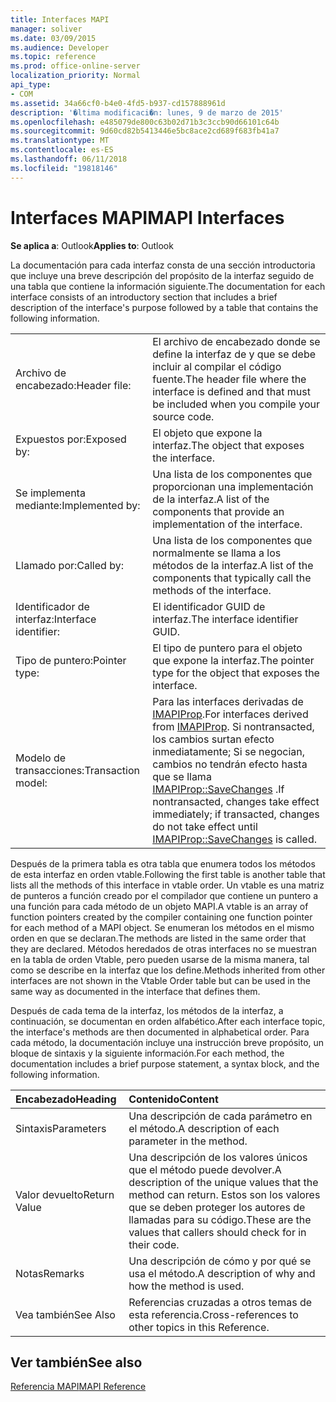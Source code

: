 ```yaml
---
title: Interfaces MAPI
manager: soliver
ms.date: 03/09/2015
ms.audience: Developer
ms.topic: reference
ms.prod: office-online-server
localization_priority: Normal
api_type:
- COM
ms.assetid: 34a66cf0-b4e0-4fd5-b937-cd157888961d
description: '�ltima modificaci�n: lunes, 9 de marzo de 2015'
ms.openlocfilehash: e485079de800c63b02d71b3c3ccb90d66101c64b
ms.sourcegitcommit: 9d60cd82b5413446e5bc8ace2cd689f683fb41a7
ms.translationtype: MT
ms.contentlocale: es-ES
ms.lasthandoff: 06/11/2018
ms.locfileid: "19818146"
---
```

# <a name="mapi-interfaces"></a><span data-ttu-id="3745a-103">Interfaces MAPI</span><span class="sxs-lookup"><span data-stu-id="3745a-103">MAPI Interfaces</span></span>

  
  
<span data-ttu-id="3745a-104">**Se aplica a**: Outlook</span><span class="sxs-lookup"><span data-stu-id="3745a-104">**Applies to**: Outlook</span></span> 
  
<span data-ttu-id="3745a-105">La documentación para cada interfaz consta de una sección introductoria que incluye una breve descripción del propósito de la interfaz seguido de una tabla que contiene la información siguiente.</span><span class="sxs-lookup"><span data-stu-id="3745a-105">The documentation for each interface consists of an introductory section that includes a brief description of the interface's purpose followed by a table that contains the following information.</span></span>
  
|||
|:-----|:-----|
|<span data-ttu-id="3745a-106">Archivo de encabezado:</span><span class="sxs-lookup"><span data-stu-id="3745a-106">Header file:</span></span>  <br/> |<span data-ttu-id="3745a-107">El archivo de encabezado donde se define la interfaz de y que se debe incluir al compilar el código fuente.</span><span class="sxs-lookup"><span data-stu-id="3745a-107">The header file where the interface is defined and that must be included when you compile your source code.</span></span>  <br/> |
|<span data-ttu-id="3745a-108">Expuestos por:</span><span class="sxs-lookup"><span data-stu-id="3745a-108">Exposed by:</span></span>  <br/> |<span data-ttu-id="3745a-109">El objeto que expone la interfaz.</span><span class="sxs-lookup"><span data-stu-id="3745a-109">The object that exposes the interface.</span></span>  <br/> |
|<span data-ttu-id="3745a-110">Se implementa mediante:</span><span class="sxs-lookup"><span data-stu-id="3745a-110">Implemented by:</span></span>  <br/> |<span data-ttu-id="3745a-111">Una lista de los componentes que proporcionan una implementación de la interfaz.</span><span class="sxs-lookup"><span data-stu-id="3745a-111">A list of the components that provide an implementation of the interface.</span></span>  <br/> |
|<span data-ttu-id="3745a-112">Llamado por:</span><span class="sxs-lookup"><span data-stu-id="3745a-112">Called by:</span></span>  <br/> |<span data-ttu-id="3745a-113">Una lista de los componentes que normalmente se llama a los métodos de la interfaz.</span><span class="sxs-lookup"><span data-stu-id="3745a-113">A list of the components that typically call the methods of the interface.</span></span>  <br/> |
|<span data-ttu-id="3745a-114">Identificador de interfaz:</span><span class="sxs-lookup"><span data-stu-id="3745a-114">Interface identifier:</span></span>  <br/> |<span data-ttu-id="3745a-115">El identificador GUID de interfaz.</span><span class="sxs-lookup"><span data-stu-id="3745a-115">The interface identifier GUID.</span></span>  <br/> |
|<span data-ttu-id="3745a-116">Tipo de puntero:</span><span class="sxs-lookup"><span data-stu-id="3745a-116">Pointer type:</span></span>  <br/> |<span data-ttu-id="3745a-117">El tipo de puntero para el objeto que expone la interfaz.</span><span class="sxs-lookup"><span data-stu-id="3745a-117">The pointer type for the object that exposes the interface.</span></span>  <br/> |
|<span data-ttu-id="3745a-118">Modelo de transacciones:</span><span class="sxs-lookup"><span data-stu-id="3745a-118">Transaction model:</span></span>  <br/> |<span data-ttu-id="3745a-119">Para las interfaces derivadas de [IMAPIProp](imapipropiunknown.md).</span><span class="sxs-lookup"><span data-stu-id="3745a-119">For interfaces derived from [IMAPIProp](imapipropiunknown.md).</span></span> <span data-ttu-id="3745a-120">Si nontransacted, los cambios surtan efecto inmediatamente; Si se negocian, cambios no tendrán efecto hasta que se llama [IMAPIProp::SaveChanges](imapiprop-savechanges.md) .</span><span class="sxs-lookup"><span data-stu-id="3745a-120">If nontransacted, changes take effect immediately; if transacted, changes do not take effect until [IMAPIProp::SaveChanges](imapiprop-savechanges.md) is called.</span></span>  <br/> |
   
<span data-ttu-id="3745a-121">Después de la primera tabla es otra tabla que enumera todos los métodos de esta interfaz en orden vtable.</span><span class="sxs-lookup"><span data-stu-id="3745a-121">Following the first table is another table that lists all the methods of this interface in vtable order.</span></span> <span data-ttu-id="3745a-122">Un vtable es una matriz de punteros a función creado por el compilador que contiene un puntero a una función para cada método de un objeto MAPI.</span><span class="sxs-lookup"><span data-stu-id="3745a-122">A vtable is an array of function pointers created by the compiler containing one function pointer for each method of a MAPI object.</span></span> <span data-ttu-id="3745a-123">Se enumeran los métodos en el mismo orden en que se declaran.</span><span class="sxs-lookup"><span data-stu-id="3745a-123">The methods are listed in the same order that they are declared.</span></span> <span data-ttu-id="3745a-124">Métodos heredados de otras interfaces no se muestran en la tabla de orden Vtable, pero pueden usarse de la misma manera, tal como se describe en la interfaz que los define.</span><span class="sxs-lookup"><span data-stu-id="3745a-124">Methods inherited from other interfaces are not shown in the Vtable Order table but can be used in the same way as documented in the interface that defines them.</span></span>
  
<span data-ttu-id="3745a-125">Después de cada tema de la interfaz, los métodos de la interfaz, a continuación, se documentan en orden alfabético.</span><span class="sxs-lookup"><span data-stu-id="3745a-125">After each interface topic, the interface's methods are then documented in alphabetical order.</span></span> <span data-ttu-id="3745a-126">Para cada método, la documentación incluye una instrucción breve propósito, un bloque de sintaxis y la siguiente información.</span><span class="sxs-lookup"><span data-stu-id="3745a-126">For each method, the documentation includes a brief purpose statement, a syntax block, and the following information.</span></span>
  
|<span data-ttu-id="3745a-127">**Encabezado**</span><span class="sxs-lookup"><span data-stu-id="3745a-127">**Heading**</span></span>|<span data-ttu-id="3745a-128">**Contenido**</span><span class="sxs-lookup"><span data-stu-id="3745a-128">**Content**</span></span>|
|:-----|:-----|
|<span data-ttu-id="3745a-129">Sintaxis</span><span class="sxs-lookup"><span data-stu-id="3745a-129">Parameters</span></span>  <br/> |<span data-ttu-id="3745a-130">Una descripción de cada parámetro en el método.</span><span class="sxs-lookup"><span data-stu-id="3745a-130">A description of each parameter in the method.</span></span>  <br/> |
|<span data-ttu-id="3745a-131">Valor devuelto</span><span class="sxs-lookup"><span data-stu-id="3745a-131">Return Value</span></span>  <br/> |<span data-ttu-id="3745a-132">Una descripción de los valores únicos que el método puede devolver.</span><span class="sxs-lookup"><span data-stu-id="3745a-132">A description of the unique values that the method can return.</span></span> <span data-ttu-id="3745a-133">Estos son los valores que se deben proteger los autores de llamadas para su código.</span><span class="sxs-lookup"><span data-stu-id="3745a-133">These are the values that callers should check for in their code.</span></span>  <br/> |
|<span data-ttu-id="3745a-134">Notas</span><span class="sxs-lookup"><span data-stu-id="3745a-134">Remarks</span></span>  <br/> |<span data-ttu-id="3745a-135">Una descripción de cómo y por qué se usa el método.</span><span class="sxs-lookup"><span data-stu-id="3745a-135">A description of why and how the method is used.</span></span>  <br/> |
|<span data-ttu-id="3745a-136">Vea también</span><span class="sxs-lookup"><span data-stu-id="3745a-136">See Also</span></span>  <br/> |<span data-ttu-id="3745a-137">Referencias cruzadas a otros temas de esta referencia.</span><span class="sxs-lookup"><span data-stu-id="3745a-137">Cross-references to other topics in this Reference.</span></span>  <br/> |
   
## <a name="see-also"></a><span data-ttu-id="3745a-138">Ver también</span><span class="sxs-lookup"><span data-stu-id="3745a-138">See also</span></span>



[<span data-ttu-id="3745a-139">Referencia MAPI</span><span class="sxs-lookup"><span data-stu-id="3745a-139">MAPI Reference</span></span>](mapi-reference.md)

